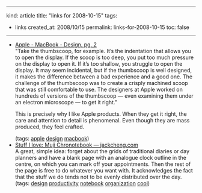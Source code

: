 -----
kind: article
title: "links for 2008-10-15"
tags:
- links
created_at: 2008/10/15
permalink: links-for-2008-10-15
toc: false
-----

<ul class="delicious"><li>
                <div class="delicious-link"><a href="http://www.apple.com/macbook/design2.html">Apple - MacBook - Design, pg. 2</a></div>
                <div class="delicious-extended">&quot;Take the thumbscoop, for example. It’s the indentation that allows you to open the display. If the scoop is too deep, you put too much pressure on the display to open it. If it’s too shallow, you struggle to open the display. It may seem incidental, but if the thumbscoop is well designed, it makes the difference between a bad experience and a good one. The challenge of the thumbscoop was to create a crisply machined scoop that was still comfortable to use. The designers at Apple worked on hundreds of versions of the thumbscoop — even examining them under an electron microscope — to get it right.&quot;

This is precisely why I like Apple products. When they get it right, the care and attention to detail is phenomenal. Even though they are mass produced, they feel crafted.</div>
                <div class="delicious-tags">(tags: <a href="http://delicious.com/bsag/apple">apple</a> <a href="http://delicious.com/bsag/design">design</a> <a href="http://delicious.com/bsag/macbook">macbook</a>)</div>
            </li><li>
                <div class="delicious-link"><a href="http://jackcheng.com/stuff-i-love-muji-chronotebook">Stuff I love: Muji Chronotebook — jackcheng.com</a></div>
                <div class="delicious-extended">A great, simple idea: forget about the grids of traditional diaries or day planners and have a blank page with an analogue clock outline in the centre, on which you can mark off your appointments. Then the rest of the page is free to do whatever you want with. It acknowledges the fact that the stuff we do tends not to be evenly distributed over the day.</div>
                <div class="delicious-tags">(tags: <a href="http://delicious.com/bsag/design">design</a> <a href="http://delicious.com/bsag/productivity">productivity</a> <a href="http://delicious.com/bsag/notebook">notebook</a> <a href="http://delicious.com/bsag/organization">organization</a> <a href="http://delicious.com/bsag/cool">cool</a>)</div>
            </li></ul>


